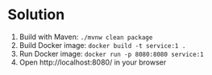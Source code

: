 # Solution

1. Build with Maven: `./mvnw clean package`
1. Build Docker image: `docker build -t service:1 .`
1. Run Docker image: `docker run -p 8080:8080 service:1`
1. Open http://localhost:8080/ in your browser
